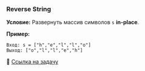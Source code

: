 

### **Reverse String**

**Условие:**
Развернуть массив символов `s` **in-place**.

**Пример:**

```
Вход: s = ["h","e","l","l","o"]  
Выход: ["o","l","l","e","h"]
```

📎 [Ссылка на задачу](https://leetcode.com/problems/reverse-string/)

